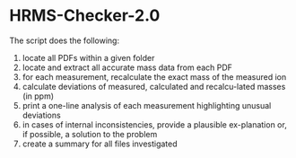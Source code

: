 # HRMS-Checker-2.0

The script does the following:

1) locate all PDFs within a given folder
2) locate and extract all accurate mass data from each PDF
3) for each measurement, recalculate the exact mass of the measured ion 
4) calculate deviations of measured, calculated and recalcu-lated masses (in ppm)
5) print a one-line analysis of each measurement highlighting unusual deviations
6) in cases of internal inconsistencies, provide a plausible ex-planation or, if possible, a solution to the problem
7) create a summary for all files investigated
